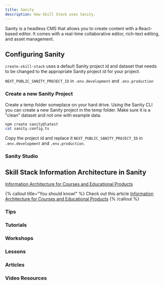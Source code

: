 ```yaml
---
title: Sanity
description: How Skill Stack uses Sanity.
---
```


Sanity is a headless CMS that allows you to create content with a React-based editor. It comes with a real-time collaborative editor, rich-text editing, and asset management.

## Configuring Sanity

`create-skill-stack` uses a default Sanity project id and dataset that needs
to be changed to the appropriate Sanity project id for your project.

`NEXT_PUBLIC_SANITY_PROJECT_ID` in `.env.development` and `.env.production`

### Create a new Sanity Project

Create a temp folder someplace on your hard drive. Using the Sanity CLI you can create a new Sanity project in the temp folder. Make sure it is a "clean" dataset and not one with example data.

```bash
npm create sanity@latest 
cat sanity.config.ts 
```

Copy the project id and replace it `NEXT_PUBLIC_SANITY_PROJECT_ID` in `.env.development` and `.env.production`.

### Sanity Studio

## Skill Stack Information Architecture in Sanity

[Information Architecture for Courses and Educational Products](https://badass.dev/information-architecture)

{% callout title="You should know!" %}
Check out this article [Information Architecture for Courses and Educational Products](https://badass.dev/information-architecture)
{% /callout %}


### Tips

### Tutorials

### Workshops

### Lessons

### Articles

### Video Resources
